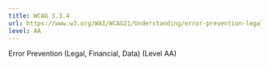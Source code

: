 ```yaml
---
title: WCAG 3.3.4
url: https://www.w3.org/WAI/WCAG21/Understanding/error-prevention-legal-financial-data.html
level: AA
---
```

Error Prevention (Legal, Financial, Data) (Level AA)
